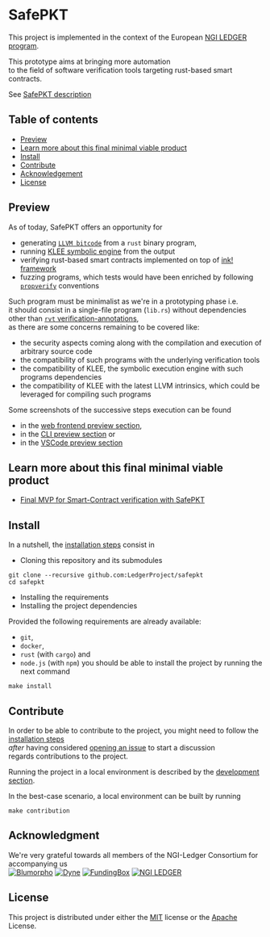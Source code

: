 # SafePKT

This project is implemented in the context of the European [NGI LEDGER program](https://ledger-3rd-open-call.fundingbox.com/).

This prototype aims at bringing more automation  
to the field of software verification tools targeting rust-based smart contracts.

See [SafePKT description](https://ledgerproject.github.io/home/#/teams/SafePKT)

## Table of contents

 - [Preview](#preview)
 - [Learn more about this final minimal viable product](#minimal-viable-product)
 - [Install](#install)
 - [Contribute](#contribute)
 - [Acknowledgement](#acknowledgment)
 - [License](#license)

## Preview

As of today, SafePKT offers an opportunity for
 - generating [`LLVM bitcode`](https://llvm.org/docs/BitCodeFormat.html) from a `rust` binary program,
 - running [KLEE symbolic engine](http://klee.github.io/) from the output
 - verifying rust-based smart contracts implemented on top of [ink! framework](https://github.com/paritytech/ink/tree/v2.1.0)
 - fuzzing programs, which tests would have been enriched by following [`propverify`](https://github.com/project-oak/rust-verification-tools/blob/main/demos/simple/string/src/main.rs) conventions

Such program must be minimalist as we're in a prototyping phase i.e.  
it should consist in a single-file program (`lib.rs`) without dependencies  
other than [`rvt` verification-annotations](https://github.com/LedgerProject/safepkt_backend/blob/main/src/domain/project/manifest.rs),  
as there are some concerns remaining to be covered like:
 - the security aspects coming along with the compilation and execution of arbitrary source code
 - the compatibility of such programs with the underlying verification tools
 - the compatibility of KLEE, the symbolic execution engine with such programs dependencies
 - the compatibility of KLEE with the latest LLVM intrinsics, which could be leveraged for compiling such programs

Some screenshots of the successive steps execution can be found
 - in the [web frontend preview section](../../blob/main/docs/00-preview-web-frontend.md),
 - in the [CLI preview section](../../blob/main/docs/03-preview-cli.md) or
 - in the [VSCode preview section](../../blob/main/docs/05-preview-vscode.md)

## Learn more about this final minimal viable product

 - [Final MVP for Smart-Contract verification with SafePKT](../../blob/main/docs/30-final-mvp-for-safepkt-smart-contract-verifier.md) 

## Install

In a nutshell, the [installation steps](../../blob/main/docs/10-installation.md) consist in 
 - Cloning this repository and its submodules
```
git clone --recursive github.com:LedgerProject/safepkt
cd safepkt
```
 - Installing the requirements
 - Installing the project dependencies

Provided the following requirements are already available:
 - `git`,
 - `docker`,
 - `rust` (with `cargo`) and
 - `node.js` (with `npm`)
you should be able to install the project by running the next command

```shell
make install
```

## Contribute

In order to be able to contribute to the project,
you might need to follow the [installation steps](../../blob/main/docs/10-installation.md)  
*after* having considered [opening an issue](https://github.com/LedgerProject/safepkt/issues/new) to start a discussion  
regards contributions to the project.  

Running the project in a local environment is described by the [development section](../../blob/main/docs/10-development.md).

In the best-case scenario, a local environment can be built by running

```shell
make contribution
```

## Acknowledgment

We're very grateful towards all members of the NGI-Ledger Consortium for accompanying us  
  [![Blumorpho](../main/docs/img/blumorpho-logo.png?raw=true)](https://www.blumorpho.com/) [![Dyne](../main/docs/img/dyne-logo.png?raw=true)](https://www.dyne.org/ledger/) [![FundingBox](../main/docs/img/funding-box-logo.png?raw=true)](https://fundingbox.com/) [![NGI LEDGER](../main/docs/img/ledger-eu-logo.png?raw=true)](https://ledger-3rd-open-call.fundingbox.com/)

## License

This project is distributed under either the [MIT](../../blob/main/LICENSE-MIT) license or the [Apache](../../blob/main/LICENSE-APACHE) License.
